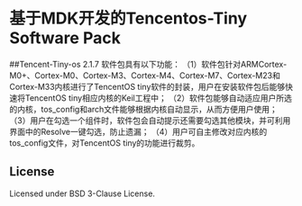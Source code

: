 # 基于MDK开发的Tencentos-Tiny Software Pack

##Tencent-Tiny-os 2.1.7
软件包具有以下功能：
	（1）软件包针对ARMCortex-M0+、Cortex-M0、Cortex-M3、Cortex-M4、Cortex-M7、Cortex-M23和Cortex-M33内核进行了TencentOS tiny软件的封装，用户在安装软件包后能够快速将TencentOS tiny相应内核的Keil工程中；
	（2）软件包能够自动适应用户所选的内核，tos_config和arch文件能够根据内核自动显示，从而方便用户使用；
	（3）用户在勾选一个组件时，软件包会自动提示还需要勾选其他模块，并可利用界面中的Resolve一键勾选，防止遗漏；
	（4）用户可自主修改对应内核的tos_config文件，对TencentOS tiny的功能进行裁剪。



## License
Licensed under BSD 3-Clause License.
